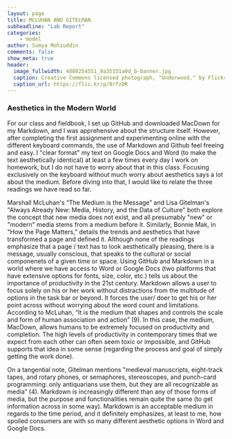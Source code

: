 ```yaml
---
layout: page
title: MCLUHAN AND GITELMAN 
subheadline: "Lab Report"
categories:
    - model
author: Sumya Mohiuddin
comments: false
show_meta: true
header:
  image_fullwidth: 4880254551_9a35151a0d_b-banner.jpg
  caption: Creative Commons licensed photograph, "Underwood," by Flickr user Canned Muffins
  caption_url: https://flic.kr/p/8rfzDR
---
```


### Aesthetics in the Modern World

For our class and fieldbook, I set up GitHub and downloaded MacDown for my Markdown, and I was apprehensive about the structure itself. However, after completing the first assignment and experimenting online with the different keyboard commands, the use of Markdown and Github feel freeing and easy. I "clear format" my text on Google Docs and Word (to make the text aesthetically identical) at least a few times every day I work on homework, but I do not have to worry about that in this class. Focusing exclusively on the keyboard without much worry about aesthetics says a lot about the medium. Before diving into that, I would like to relate the three readings we have read so far. 

Marshall McLuhan's “The Medium is the Message” and Lisa Gitelman's "Always Already New: Media, History, and the Data of Culture" both explore the concept that new media does not exist, and all presumably "new" or "modern" media stems from a medium before it. Similarly, Bonnie Mak, in "How the Page Matters," details the trends and aesthetics that have transformed a page and defined it. Although none of the readings emphasize that a page / text has to look aesthetically pleasing, there is a message, usually conscious, that speaks to the cultural or social componenets of a given time or space. Using GitHub and Markdown in a world where we have access to Word or Google Docs (two platforms that have extensive options for fonts, size,  color, etc.) tells us about the importance of productivity in the 21st century. Markdown allows a user to focus solely on his or her work without distractions from the multitude of options in the task bar or beyond. It forces the user/ doer to get his or her point across without worrying about the word count and limitations. According to McLuhan, “It is the medium that shapes and controls the scale and form of human association and action” (9). In this case, the medium, MacDown, allows humans to be extremely focused on productivity and completion. The high levels of productivity in contemporary times that we expect from each other can often seem toxic or impossible, and GitHub supports that idea in some sense (regarding the process and goal of simply getting the work done). 

On a tangential note, Gitelman mentions "medieval manuscripts, eight-track tapes, and rotary phones, or semaphores, stereoscopes, and punch-card programming: only antiquarians use them, but they are all recognizable as media” (4). Markdown is increasingly different than any of those forms of media, but the purpose and functionalities remain quite the same (to get information across in some way). Markdown is an acceptable medium in regards to the time period, and it definitely emphasizes, at least to me, how spoiled consumers are with so many different aesthetic options in Word and Google Docs.
